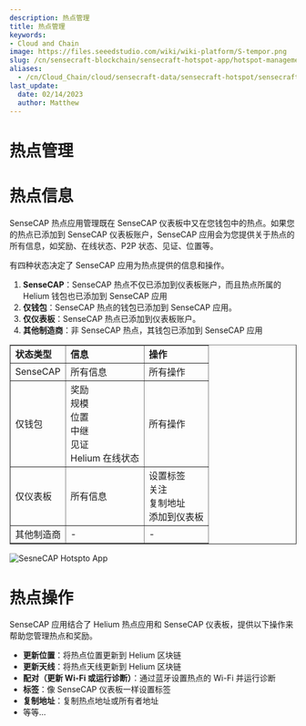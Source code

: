 ```yaml
---
description: 热点管理
title: 热点管理
keywords:
- Cloud and Chain
image: https://files.seeedstudio.com/wiki/wiki-platform/S-tempor.png
slug: /cn/sensecraft-blockchain/sensecraft-hotspot-app/hotspot-management
aliases:
  - /cn/Cloud_Chain/cloud/sensecraft-data/sensecraft-hotspot/sensecraft-hotspot-app/hotspot_management
last_update:
  date: 02/14/2023
  author: Matthew
---
```


**热点管理**
======================

**热点信息**
=======================

SenseCAP 热点应用管理既在 SenseCAP 仪表板中又在您钱包中的热点。如果您的热点已添加到 SenseCAP 仪表板账户，SenseCAP 应用会为您提供关于热点的所有信息，如奖励、在线状态、P2P 状态、见证、位置等。

有四种状态决定了 SenseCAP 应用为热点提供的信息和操作。

1.  **SenseCAP**：SenseCAP 热点不仅已添加到仪表板账户，而且热点所属的 Helium 钱包也已添加到 SenseCAP 应用
2.  **仅钱包**：SenseCAP 热点的钱包已添加到 SenseCAP 应用。
3.  **仅仪表板**：SenseCAP 热点已添加到仪表板账户。
4.  **其他制造商**：非 SenseCAP 热点，其钱包已添加到 SenseCAP 应用

<table style={{borderCollapse: 'collapse', width: '100%', height: 105}} border={1}><tbody><tr style={{height: 21}}><td style={{width: '33.3333%', height: 21}}><strong>状态类型</strong></td><td style={{width: '33.3333%', height: 21}}><strong>信息</strong></td><td style={{width: '33.3333%', height: 21}}><strong>操作</strong></td></tr><tr style={{height: 21}}><td style={{width: '33.3333%', height: 21}}>SenseCAP</td><td style={{width: '33.3333%', height: 21}}>所有信息</td><td style={{width: '33.3333%', height: 21}}>所有操作</td></tr><tr style={{height: 21}}><td style={{width: '33.3333%', height: 21}}>仅钱包</td><td style={{width: '33.3333%', height: 21}}>奖励<br />规模<br />位置<br />中继<br />见证<br />Helium 在线状态</td><td style={{width: '33.3333%', height: 21}}>所有操作</td></tr><tr style={{height: 21}}><td style={{width: '33.3333%', height: 21}}>仅仪表板</td><td style={{width: '33.3333%', height: 21}}>所有信息</td><td style={{width: '33.3333%', height: 21}}>设置标签<br />关注<br />复制地址<br />添加到仪表板</td></tr><tr style={{height: 21}}><td style={{width: '33.3333%', height: 21}}>其他制造商</td><td style={{width: '33.3333%', height: 21}}>-</td><td style={{width: '33.3333%', height: 21}}>-</td></tr></tbody></table>


![SesneCAP Hotspto App](https://www.sensecapmx.com/wp-content/uploads/2022/07/hotspot-app-sensecap.png)

**热点操作**
=====================

SenseCAP 应用结合了 Helium 热点应用和 SenseCAP 仪表板，提供以下操作来帮助您管理热点和奖励。

*   **更新位置**：将热点位置更新到 Helium 区块链
*   **更新天线**：将热点天线更新到 Helium 区块链
*   **配对（更新 Wi-Fi 或运行诊断）**：通过蓝牙设置热点的 Wi-Fi 并运行诊断
*   **标签**：像 SenseCAP 仪表板一样设置标签
*   **复制地址**：复制热点地址或所有者地址
*   等等...